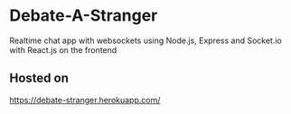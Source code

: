 # Debate-A-Stranger

Realtime chat app with websockets using Node.js, Express and Socket.io with React.js on the frontend

## Hosted on

https://debate-stranger.herokuapp.com/
